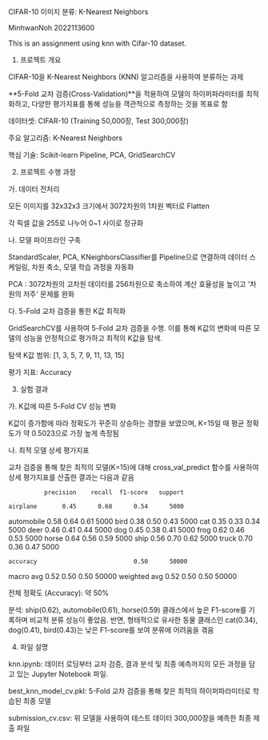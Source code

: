 CIFAR-10 이미지 분류: K-Nearest Neighbors

MinhwanNoh 2022113600

This is an assignment using knn with Cifar-10 dataset.

1. 프로젝트 개요

CIFAR-10을 K-Nearest Neighbors (KNN) 알고리즘을 사용하여 분류하는 과제

**5-Fold 교차 검증(Cross-Validation)**을 적용하여 모델의 하이퍼파라미터를 최적화하고, 다양한 평가지표를 통해 성능을 객관적으로 측정하는 것을 목표로 함

데이터셋: CIFAR-10 (Training 50,000장, Test 300,000장)

주요 알고리즘: K-Nearest Neighbors 

핵심 기술: Scikit-learn Pipeline, PCA, GridSearchCV

2. 프로젝트 수행 과정

가. 데이터 전처리

모든 이미지를 32x32x3 크기에서 3072차원의 1차원 벡터로 Flatten 

각 픽셀 값을 255로 나누어 0~1 사이로 정규화

나. 모델 파이프라인 구축

StandardScaler, PCA, KNeighborsClassifier를 Pipeline으로 연결하여 데이터 스케일링, 차원 축소, 모델 학습 과정을 자동화

PCA : 3072차원의 고차원 데이터를 256차원으로 축소하여 계산 효율성을 높이고 '차원의 저주' 문제를 완화

다. 5-Fold 교차 검증을 통한 K값 최적화

GridSearchCV를 사용하여 5-Fold 교차 검증을 수행. 이를 통해 K값의 변화에 따른 모델의 성능을 안정적으로 평가하고 최적의 K값을 탐색.

탐색 K값 범위: [1, 3, 5, 7, 9, 11, 13, 15]

평가 지표: Accuracy

3. 실험 결과

가. K값에 따른 5-Fold CV 성능 변화

K값이 증가함에 따라 정확도가 꾸준히 상승하는 경향을 보였으며, K=15일 때 평균 정확도가 약 0.5023으로 가장 높게 측정됨

나. 최적 모델 상세 평가지표

교차 검증을 통해 찾은 최적의 모델(K=15)에 대해 cross_val_predict 함수를 사용하여 상세 평가지표를 산출한 결과는 다음과 같음

              precision    recall  f1-score   support

    airplane       0.45      0.68      0.54      5000
  automobile       0.58      0.64      0.61      5000
        bird       0.38      0.50      0.43      5000
         cat       0.35      0.33      0.34      5000
        deer       0.46      0.41      0.44      5000
         dog       0.45      0.38      0.41      5000
        frog       0.62      0.46      0.53      5000
       horse       0.64      0.56      0.59      5000
        ship       0.56      0.70      0.62      5000
       truck       0.70      0.36      0.47      5000

    accuracy                           0.50      50000
   macro avg       0.52      0.50      0.50      50000
weighted avg       0.52      0.50      0.50      50000


전체 정확도 (Accuracy): 약 50%

분석: ship(0.62), automobile(0.61), horse(0.59) 클래스에서 높은 F1-score를 기록하며 비교적 분류 성능이 좋았음. 반면, 형태적으로 유사한 동물 클래스인 cat(0.34), dog(0.41), bird(0.43)는 낮은 F1-score를 보여 분류에 어려움을 겪음 

4. 파일 설명

knn.ipynb: 데이터 로딩부터 교차 검증, 결과 분석 및 최종 예측까지의 모든 과정을 담고 있는 Jupyter Notebook 파일.

best_knn_model_cv.pkl: 5-Fold 교차 검증을 통해 찾은 최적의 하이퍼파라미터로 학습된 최종 모델

submission_cv.csv: 위 모델을 사용하여 테스트 데이터 300,000장을 예측한 최종 제출 파일